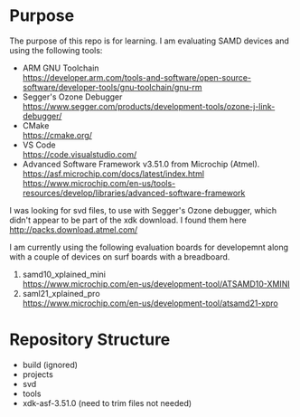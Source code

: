 
# Purpose

The purpose of this repo is for learning.  I am evaluating SAMD devices and using the following tools:  

- ARM GNU Toolchain  
<https://developer.arm.com/tools-and-software/open-source-software/developer-tools/gnu-toolchain/gnu-rm>
- Segger's Ozone Debugger  
<https://www.segger.com/products/development-tools/ozone-j-link-debugger/>
- CMake  
<https://cmake.org/>
- VS Code  
<https://code.visualstudio.com/>  
- Advanced Software Framework v3.51.0 from Microchip (Atmel).  
<https://asf.microchip.com/docs/latest/index.html>  
<https://www.microchip.com/en-us/tools-resources/develop/libraries/advanced-software-framework>

I was looking for svd files, to use with Segger's Ozone debugger, which didn't appear to be part of the xdk download.  I found them here  
<http://packs.download.atmel.com/>

I am currently using the following evaluation boards for developemnt along with a couple of devices on surf boards with a breadboard.

1. samd10_xplained_mini  
<https://www.microchip.com/en-us/development-tool/ATSAMD10-XMINI>
2. saml21_xplained_pro  
<https://www.microchip.com/en-us/development-tool/atsamd21-xpro>

# Repository Structure

- build (ignored)
- projects
- svd
- tools
- xdk-asf-3.51.0 (need to trim files not needed)
